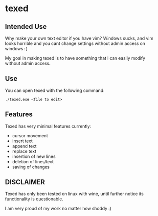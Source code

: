 # texed

## Intended Use
Why make your own text editor if you have vim?
  Windows sucks, and vim looks horrible and you cant change settings without admin access on windows :(

  My goal in making texed is to have something that I can easily modify without admin access.

## Use
You can open texed with the following command:
```
./texed.exe <file to edit>
```

## Features
Texed has very minimal features currently:
  * cursor movement
  * insert text
  * append text
  * replace text
  * insertion of new lines
  * deletion of lines/text
  * saving of changes

## DISCLAIMER
Texed has only been tested on linux with wine, until further notice its functionality is questionable.

I am very proud of my work no matter how shoddy :) 

